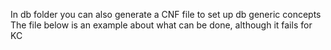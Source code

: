 In db folder you can also generate a CNF file to set up db generic concepts
The file below is an example about what can be done, although it fails for KC
